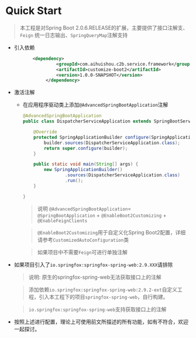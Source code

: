 # Quick Start

> 本工程是对Spring Boot 2.0.6.RELEASE的扩展，主要提供了接口注解支、`Feign` 统一日志输出、`SpringQueryMap`注解支持

- 引入依赖

  ```xml
   		 <dependency>
                  <groupId>com.aihuishou.c2b.service.framework</groupId>
                  <artifactId>customize-boot2</artifactId>
                  <version>1.0.0-SNAPSHOT</version>
              </dependency>
  ```

- 激活注解

  - 在应用程序驱动类上添加`@AdvancedSpringBootApplication`注解

    ```java
    @AdvancedSpringBootApplication
    public class DispatcherServiceApplication extends SpringBootServletInitializer {
    
        @Override
        protected SpringApplicationBuilder configure(SpringApplicationBuilder builder) {
            builder.sources(DispatcherServiceApplication.class);
            return super.configure(builder);
        }
    
        public static void main(String[] args) {
            new SpringApplicationBuilder()
                    .sources(DispatcherServiceApplication.class)
                    .run();
        }
    
    }
    
    ```

    > 说明 `@AdvancedSpringBootApplication`= `@SpringBootApplication` + `@EnableBoot2Customizing` + `@EnableFeignClients`

    > `@EnableBoot2Customizing`用于自定义化Spring Boot2配置，详细请参考`CustomizedAutoConfiguration`类

    > 如果项目中不需要`Feign`可进行单独注解

- 如果项目引入了`io.springfox:springfox-spring-web:2.9.XXX`请排除

  > 说明: 原生的springfox-spring-web无法获取接口上的注解
  
  > 添加依赖`io.springfox:springfox-spring-web:2.9.2-ext`自定义工程，引入本工程下的项目`springfox-spring-web`，自行构建。

  > `io.springfox:springfox-spring-web`支持获取接口上的注解

- 按照上述进行配置，理论上可使用前文所描述的所有功能，如有不符合，欢迎一起探讨。



